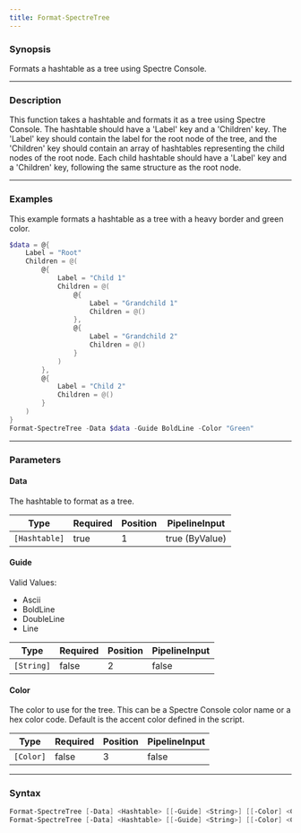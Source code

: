 ```yaml
---
title: Format-SpectreTree
---
```




### Synopsis
Formats a hashtable as a tree using Spectre Console.

---

### Description

This function takes a hashtable and formats it as a tree using Spectre Console. The hashtable should have a 'Label' key and a 'Children' key. The 'Label' key should contain the label for the root node of the tree, and the 'Children' key should contain an array of hashtables representing the child nodes of the root node. Each child hashtable should have a 'Label' key and a 'Children' key, following the same structure as the root node.

---

### Examples
This example formats a hashtable as a tree with a heavy border and green color.

```powershell
$data = @{
    Label = "Root"
    Children = @(
        @{
            Label = "Child 1"
            Children = @(
                @{
                    Label = "Grandchild 1"
                    Children = @()
                },
                @{
                    Label = "Grandchild 2"
                    Children = @()
                }
            )
        },
        @{
            Label = "Child 2"
            Children = @()
        }
    )
}
Format-SpectreTree -Data $data -Guide BoldLine -Color "Green"
```

---

### Parameters
#### **Data**
The hashtable to format as a tree.

|Type         |Required|Position|PipelineInput |
|-------------|--------|--------|--------------|
|`[Hashtable]`|true    |1       |true (ByValue)|

#### **Guide**

Valid Values:

* Ascii
* BoldLine
* DoubleLine
* Line

|Type      |Required|Position|PipelineInput|
|----------|--------|--------|-------------|
|`[String]`|false   |2       |false        |

#### **Color**
The color to use for the tree. This can be a Spectre Console color name or a hex color code. Default is the accent color defined in the script.

|Type     |Required|Position|PipelineInput|
|---------|--------|--------|-------------|
|`[Color]`|false   |3       |false        |

---

### Syntax
```powershell
Format-SpectreTree [-Data] <Hashtable> [[-Guide] <String>] [[-Color] <Color>] [<CommonParameters>]
Format-SpectreTree [-Data] <Hashtable> [[-Guide] <String>] [[-Color] <Color>] [<CommonParameters>]
```
